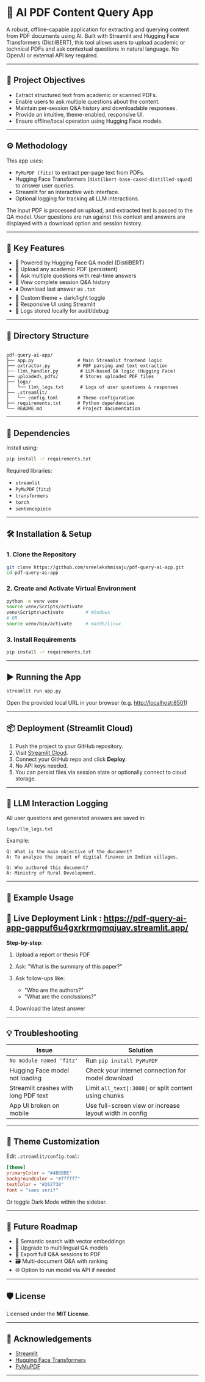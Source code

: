 # 📄 AI PDF Content Query App

A robust, offline-capable application for extracting and querying content from PDF documents using AI. Built with Streamlit and Hugging Face Transformers (DistilBERT), this tool allows users to upload academic or technical PDFs and ask contextual questions in natural language. No OpenAI or external API key required.

---

## 🎯 Project Objectives

- Extract structured text from academic or scanned PDFs.
- Enable users to ask multiple questions about the content.
- Maintain per-session Q&A history and downloadable responses.
- Provide an intuitive, theme-enabled, responsive UI.
- Ensure offline/local operation using Hugging Face models.

---

## ⚙️ Methodology

This app uses:
- `PyMuPDF (fitz)` to extract per-page text from PDFs.
- Hugging Face Transformers (`distilbert-base-cased-distilled-squad`) to answer user queries.
- Streamlit for an interactive web interface.
- Optional logging for tracking all LLM interactions.

The input PDF is processed on upload, and extracted text is passed to the QA model. User questions are run against this context and answers are displayed with a download option and session history.

---

## 🚀 Key Features

- 🤖 Powered by Hugging Face QA model (DistilBERT)
- 📄 Upload any academic PDF (persistent)
- 💬 Ask multiple questions with real-time answers
- 📜 View complete session Q&A history
- ⬇️ Download last answer as `.txt`
- 🎨 Custom theme + dark/light toggle
- 📱 Responsive UI using Streamlit
- 🧾 Logs stored locally for audit/debug

---

## 📁 Directory Structure

```

pdf-query-ai-app/
├── app.py                # Main Streamlit frontend logic
├── extractor.py          # PDF parsing and text extraction
├── llm\_handler.py        # LLM-based QA logic (Hugging Face)
├── uploaded\_pdfs/        # Stores uploaded PDF files
├── logs/
│   └── llm\_logs.txt      # Logs of user questions & responses
├── .streamlit/
│   └── config.toml       # Theme configuration
├── requirements.txt      # Python dependencies
└── README.md             # Project documentation

````

---

## 🧰 Dependencies

Install using:

```bash
pip install -r requirements.txt
````

Required libraries:

* `streamlit`
* `PyMuPDF` (`fitz`)
* `transformers`
* `torch`
* `sentencepiece`

---

## 🛠️ Installation & Setup

### 1. Clone the Repository

```bash
git clone https://github.com/sreelekshmisaju/pdf-query-ai-app.git
cd pdf-query-ai-app
```

### 2. Create and Activate Virtual Environment

```bash
python -m venv venv
source venv/Scripts/activate
venv\Scripts\activate        # Windows
# OR
source venv/bin/activate     # macOS/Linux
```

### 3. Install Requirements

```bash
pip install -r requirements.txt
```

---

## ▶️ Running the App

```bash
streamlit run app.py
```

Open the provided local URL in your browser (e.g. [http://localhost:8501](http://localhost:8501))

---

## 📦 Deployment (Streamlit Cloud)

1. Push the project to your GitHub repository.
2. Visit [Streamlit Cloud](https://streamlit.io/cloud).
3. Connect your GitHub repo and click **Deploy**.
4. No API keys needed.
5. You can persist files via session state or optionally connect to cloud storage.

---

## 📜 LLM Interaction Logging

All user questions and generated answers are saved in:

```
logs/llm_logs.txt
```

Example:

```
Q: What is the main objective of the document?
A: To analyze the impact of digital finance in Indian villages.

Q: Who authored this document?
A: Ministry of Rural Development.
```

---

## 🧪 Example Usage

## 🔗 Live Deployment Link : https://pdf-query-ai-app-gappuf6u4gxrkrmgmqjuay.streamlit.app/


**Step-by-step**:

1. Upload a report or thesis PDF
2. Ask: "What is the summary of this paper?"
3. Ask follow-ups like:

   * "Who are the authors?"
   * "What are the conclusions?"
4. Download the latest answer

---

## 💡 Troubleshooting

| Issue                                | Solution                                                |
| ------------------------------------ | ------------------------------------------------------- |
| `No module named 'fitz'`             | Run `pip install PyMuPDF`                               |
| Hugging Face model not loading       | Check your internet connection for model download       |
| Streamlit crashes with long PDF text | Limit `all_text[:3000]` or split content using chunks   |
| App UI broken on mobile              | Use full-screen view or increase layout width in config |

---

## 🎨 Theme Customization

Edit `.streamlit/config.toml`:

```toml
[theme]
primaryColor = "#4B8BBE"
backgroundColor = "#ffffff"
textColor = "#262730"
font = "sans serif"
```

Or toggle Dark Mode within the sidebar.

---

## 🔮 Future Roadmap

* 🔎 Semantic search with vector embeddings
* 🧠 Upgrade to multilingual QA models
* 🧾 Export full Q\&A sessions to PDF
* 🗃️ Multi-document Q\&A with ranking
* 🌐 Option to run model via API if needed

---

## 🛡 License

Licensed under the **MIT License**.

---

## 🤝 Acknowledgements

* [Streamlit](https://streamlit.io/)
* [Hugging Face Transformers](https://huggingface.co/transformers/)
* [PyMuPDF](https://pymupdf.readthedocs.io/en/latest/)

---


